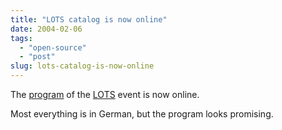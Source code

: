 ```yaml
---
title: "LOTS catalog is now online"
date: 2004-02-06
tags: 
  - "open-source"
  - "post"
slug: lots-catalog-is-now-online
---
```


The [program](http://www.lots.ch/LOTS_Veranstaltungskatalog.html) of the [LOTS](http://codeconsult.ch/bertrand/archives/000217.html) event is now online.

Most everything is in German, but the program looks promising.
